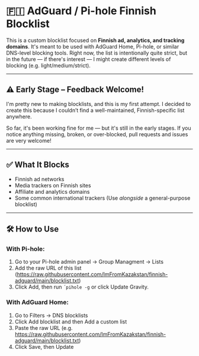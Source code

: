 # 🇫🇮 AdGuard / Pi-hole Finnish Blocklist

This is a custom blocklist focused on **Finnish ad, analytics, and tracking domains**. It's meant to be used with AdGuard Home, Pi-hole, or similar DNS-level blocking tools. 
Right now, the list is intentionally quite strict, but in the future — if there's interest — I might create different levels of blocking (e.g. light/medium/strict).

---

## ⚠️ Early Stage – Feedback Welcome!

I'm pretty new to making blocklists, and this is my first attempt. I decided to create this because I couldn’t find a well-maintained, Finnish-specific list anywhere.

So far, it's been working fine for me — but it's still in the early stages. If you notice anything missing, broken, or over-blocked, pull requests and issues are very welcome!

---

## ✅ What It Blocks

- Finnish ad networks  
- Media trackers on Finnish sites  
- Affiliate and analytics domains  
- Some common international trackers  (Use *alongside* a general-purpose blocklist)

---

## 🛠️ How to Use

### With Pi-hole:

1. Go to your Pi-hole admin panel → Group Managment → Lists
2. Add the raw URL of this list (https://raw.githubusercontent.com/ImFromKazakstan/finnish-adguard/main/blocklist.txt)
3. Click Add, then run `´pihole -g` or click Update Gravity.

### With AdGuard Home:

1. Go to Filters → DNS blocklists
2. Click Add blocklist and then Add a custom list
3. Paste the raw URL (e.g. https://raw.githubusercontent.com/ImFromKazakstan/finnish-adguard/main/blocklist.txt)
4. Click Save, then Update
